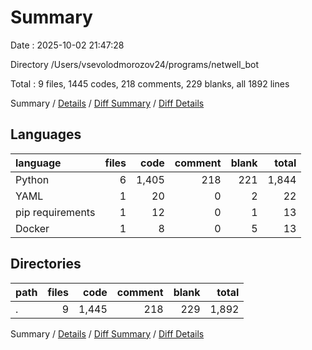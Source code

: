 # Summary

Date : 2025-10-02 21:47:28

Directory /Users/vsevolodmorozov24/programs/netwell_bot

Total : 9 files,  1445 codes, 218 comments, 229 blanks, all 1892 lines

Summary / [Details](details.md) / [Diff Summary](diff.md) / [Diff Details](diff-details.md)

## Languages
| language | files | code | comment | blank | total |
| :--- | ---: | ---: | ---: | ---: | ---: |
| Python | 6 | 1,405 | 218 | 221 | 1,844 |
| YAML | 1 | 20 | 0 | 2 | 22 |
| pip requirements | 1 | 12 | 0 | 1 | 13 |
| Docker | 1 | 8 | 0 | 5 | 13 |

## Directories
| path | files | code | comment | blank | total |
| :--- | ---: | ---: | ---: | ---: | ---: |
| . | 9 | 1,445 | 218 | 229 | 1,892 |

Summary / [Details](details.md) / [Diff Summary](diff.md) / [Diff Details](diff-details.md)